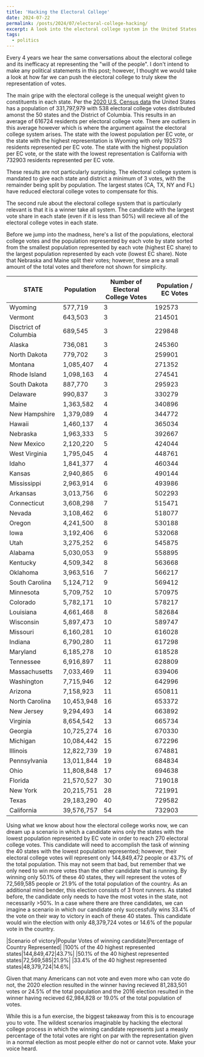 ```yaml
---
title: 'Hacking the Electoral College'
date: 2024-07-22
permalink: /posts/2024/07/electoral-college-hacking/
excerpt: A look into the electoral college system in the United States and modeling some interesting scenarios.
tags:
  - politics
---
```


Every 4 years we hear the same conversations about the electoral college and its inefficacy at representing the "will of the people". I don't intend to make any political statements in this post; however, I thought we would take a look at how far we can push the electoral college to truly skew the representation of votes.

The main gripe with the electoral college is the unequal weight given to constituents in each state. Per the [2020 U.S. Census data](https://www.census.gov/data/tables/2020/dec/2020-apportionment-data.html) the United States has a population of 331,797,979 with 538 electoral college votes distributed amonst the 50 states and the District of Columbia. This results in an average of 616724 residents per electoral college vote. There are outliers in this average however which is where the argument against the electoral college system arises. The state with the lowest population per EC vote, or the state with the highest representation is Wyoming with only 192573 residents represented per EC vote. The state with the highest population per EC vote, or the state with the lowest representation is California with 732903 residents represented per EC vote.

These results are not particularly surprising. The electoral college system is mandated to give each state and district a minimum of 3 votes, with the remainder being split by population. The largest states (CA, TX, NY and FL) have reduced electoral college votes to compensate for this. 

The second rule about the electoral college system that is particularly relevant is that it is a winner take all system. The candidate with the largest vote share in each state (even if it is less than 50%) will recieve all of the electoral college votes in each state.

Before we jump into the madness, here's a list of the populations, electoral college votes and the population represented by each vote by state sorted from the smallest population represented by each vote (highest EC share) to the largest population represented by each vote (lowest EC share). Note that Nebraska and Maine split their votes; however, these are a small amount of the total votes and therefore not shown for simplicity.

|STATE                |Population|Number of Electoral College Votes|Population / EC Votes|
|---------------------|----------|---------------------------------|---------------------|
|Wyoming              |577,719   |3                                |192573               |
|Vermont              |643,503   |3                                |214501               |
|Disctrict of Columbia|689,545   |3                                |229848               |
|Alaska               |736,081   |3                                |245360               |
|North Dakota         |779,702   |3                                |259901               |
|Montana              |1,085,407 |4                                |271352               |
|Rhode Island         |1,098,163 |4                                |274541               |
|South Dakota         |887,770   |3                                |295923               |
|Delaware             |990,837   |3                                |330279               |
|Maine                |1,363,582 |4                                |340896               |
|New Hampshire        |1,379,089 |4                                |344772               |
|Hawaii               |1,460,137 |4                                |365034               |
|Nebraska             |1,963,333 |5                                |392667               |
|New Mexico           |2,120,220 |5                                |424044               |
|West Virginia        |1,795,045 |4                                |448761               |
|Idaho                |1,841,377 |4                                |460344               |
|Kansas               |2,940,865 |6                                |490144               |
|Mississippi          |2,963,914 |6                                |493986               |
|Arkansas             |3,013,756 |6                                |502293               |
|Connecticut          |3,608,298 |7                                |515471               |
|Nevada               |3,108,462 |6                                |518077               |
|Oregon               |4,241,500 |8                                |530188               |
|Iowa                 |3,192,406 |6                                |532068               |
|Utah                 |3,275,252 |6                                |545875               |
|Alabama              |5,030,053 |9                                |558895               |
|Kentucky             |4,509,342 |8                                |563668               |
|Oklahoma             |3,963,516 |7                                |566217               |
|South Carolina       |5,124,712 |9                                |569412               |
|Minnesota            |5,709,752 |10                               |570975               |
|Colorado             |5,782,171 |10                               |578217               |
|Louisiana            |4,661,468 |8                                |582684               |
|Wisconsin            |5,897,473 |10                               |589747               |
|Missouri             |6,160,281 |10                               |616028               |
|Indiana              |6,790,280 |11                               |617298               |
|Maryland             |6,185,278 |10                               |618528               |
|Tennessee            |6,916,897 |11                               |628809               |
|Massachusetts        |7,033,469 |11                               |639406               |
|Washington           |7,715,946 |12                               |642996               |
|Arizona              |7,158,923 |11                               |650811               |
|North Carolina       |10,453,948|16                               |653372               |
|New Jersey           |9,294,493 |14                               |663892               |
|Virginia             |8,654,542 |13                               |665734               |
|Georgia              |10,725,274|16                               |670330               |
|Michigan             |10,084,442|15                               |672296               |
|Illinois             |12,822,739|19                               |674881               |
|Pennsylvania         |13,011,844|19                               |684834               |
|Ohio                 |11,808,848|17                               |694638               |
|Florida              |21,570,527|30                               |719018               |
|New York             |20,215,751|28                               |721991               |
|Texas                |29,183,290|40                               |729582               |
|California           |39,576,757|54                               |732903               |

Using what we know about how the electoral college works now, we can dream up a scenario in which a candidate wins only the states with the lowest population represented by EC vote in order to reach 270 electoral college votes. This candidate will need to accomplish the task of winning the 40 states with the lowest population represented; however, their electoral college votes will represent only 144,849,472 people or 43.7% of the total population. This may not seem that bad, but remember that we only need to win more votes than the other candidate that is running. By winning only 50.1% of these 40 states, they will represent the votes of 72,569,585 people or 21.9% of the total population of the country. As an additional mind bender, this election consists of 3 front runners. As stated before, the candidate only needs to have the most votes in the state, not necessarily >50%. In a case where there are three candidates, we can imagine a scenario in which our candidate only successfully wins 33.4% of the vote on their way to victory in each of these 40 states. This candidate would win the election with only 48,379,724 votes or 14.6% of the popular vote in the country.

|Scenario of victory|Popular Votes of winning candidate|Percentage of Country Represented|
|100% of the 40 highest represented states|144,849,472|43.7%|
|50.1% of the 40 highest represented states|72,569,585|21.9%|
|33.4% of the 40 highest represented states|48,379,724|14.6%|

Given that many Americans can not vote and even more who can vote do not, the 2020 election resulted in the winner having recieved 81,283,501 votes or 24.5% of the total population and the 2016 election resulted in the winner having recieved 62,984,828 or 19.0% of the total population of votes.

While this is a fun exercise, the biggest takeaway from this is to encourage you to vote. The wildest scenarios imaginable by hacking the electoral college process in which the winning candidate represents just a measly percentage of the total votes are right on par with the representation given in a normal election as most people either do not or cannot vote. Make your voice heard.